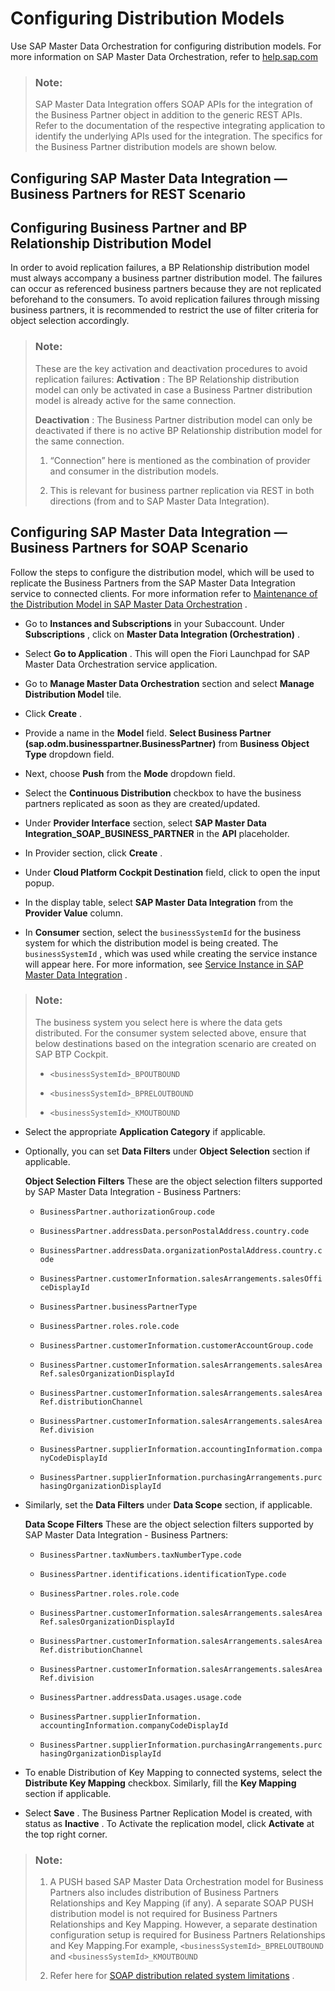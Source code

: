 <!-- loiob033b0a713984a7d85bbb79b426d40d9 -->

# Configuring Distribution Models

Use SAP Master Data Orchestration for configuring distribution models. For more information on SAP Master Data Orchestration, refer to [help.sap.com](https://help.sap.com/viewer/8ce78b673ef04cc1bcfeb01c93ef7885/CLOUD/en-US/f3fc55879f8342ee9fbafda37db36019.html) 

> ### Note:  
> SAP Master Data Integration offers SOAP APIs for the integration of the Business Partner object in addition to the generic REST APIs. Refer to the documentation of the respective integrating application to identify the underlying APIs used for the integration. The specifics for the Business Partner distribution models are shown below.



<a name="loiob033b0a713984a7d85bbb79b426d40d9__configuring-sap-master-data-integration--business-partners-for-rest-scenario"/>

## Configuring SAP Master Data Integration — Business Partners for REST Scenario



<a name="loiob033b0a713984a7d85bbb79b426d40d9__configuring-business-partner-and-bp-relationship-distribution-model"/>

## Configuring Business Partner and BP Relationship Distribution Model

In order to avoid replication failures, a BP Relationship distribution model must always accompany a business partner distribution model. The failures can occur as referenced business partners because they are not replicated beforehand to the consumers. To avoid replication failures through missing business partners, it is recommended to restrict the use of filter criteria for object selection accordingly.

> ### Note:  
> These are the key activation and deactivation procedures to avoid replication failures: **Activation** : The BP Relationship distribution model can only be activated in case a Business Partner distribution model is already active for the same connection.
> 
> **Deactivation** : The Business Partner distribution model can only be deactivated if there is no active BP Relationship distribution model for the same connection.
> 
> 1.  “Connection” here is mentioned as the combination of provider and consumer in the distribution models.
> 
> 2.  This is relevant for business partner replication via REST in both directions \(from and to SAP Master Data Integration\).



<a name="loiob033b0a713984a7d85bbb79b426d40d9__configuring-sap-master-data-integration--business-partners-for-soap-scenario"/>

## Configuring SAP Master Data Integration — Business Partners for SOAP Scenario

Follow the steps to configure the distribution model, which will be used to replicate the Business Partners from the SAP Master Data Integration service to connected clients. For more information refer to [Maintenance of the Distribution Model in SAP Master Data Orchestration](https://help.sap.com/docs/SAP_MASTER_DATA_INTEGRATION/8ce78b673ef04cc1bcfeb01c93ef7885/ef9398e6f60a44568d106f71ea4d5cfa.html) .

-   Go to **Instances and Subscriptions** in your Subaccount. Under **Subscriptions** , click on **Master Data Integration \(Orchestration\)** .

-   Select **Go to Application** . This will open the Fiori Launchpad for SAP Master Data Orchestration service application.

-   Go to **Manage Master Data Orchestration** section and select **Manage Distribution Model** tile.

-   Click **Create** .

-   Provide a name in the **Model** field. **Select Business Partner \(sap.odm.businesspartner.BusinessPartner\)** from **Business Object Type** dropdown field.

-   Next, choose **Push** from the **Mode** dropdown field.

-   Select the **Continuous Distribution** checkbox to have the business partners replicated as soon as they are created/updated.

-   Under **Provider Interface** section, select **SAP Master Data Integration\_SOAP\_BUSINESS\_PARTNER** in the **API** placeholder.

-   In Provider section, click **Create** .

-   Under **Cloud Platform Cockpit Destination** field, click to open the input popup.

-   In the display table, select **SAP Master Data Integration** from the **Provider Value** column.

-   In **Consumer** section, select the `businessSystemId` for the business system for which the distribution model is being created. The `businessSystemId` , which was used while creating the service instance will appear here. For more information, see [Service Instance in SAP Master Data Integration](connecting-applications-via-service-instances-e01bb46.md) .


> ### Note:  
> The business system you select here is where the data gets distributed. For the consumer system selected above, ensure that below destinations based on the integration scenario are created on SAP BTP Cockpit.
> 
> -   `<businessSystemId>_BPOUTBOUND` 
> 
> -   `<businessSystemId>_BPRELOUTBOUND` 
> 
> -   `<businessSystemId>_KMOUTBOUND` 

-   Select the appropriate **Application Category** if applicable.

-   Optionally, you can set **Data Filters** under **Object Selection** section if applicable.

    **Object Selection Filters** These are the object selection filters supported by SAP Master Data Integration - Business Partners:

    -   `BusinessPartner.authorizationGroup.code` 

    -   `BusinessPartner.addressData.personPostalAddress.country.code` 

    -   `BusinessPartner.addressData.organizationPostalAddress.country.code` 

    -   `BusinessPartner.customerInformation.salesArrangements.salesOfficeDisplayId` 

    -   `BusinessPartner.businessPartnerType` 

    -   `BusinessPartner.roles.role.code` 

    -   `BusinessPartner.customerInformation.customerAccountGroup.code` 

    -   `BusinessPartner.customerInformation.salesArrangements.salesAreaRef.salesOrganizationDisplayId` 

    -   `BusinessPartner.customerInformation.salesArrangements.salesAreaRef.distributionChannel` 

    -   `BusinessPartner.customerInformation.salesArrangements.salesAreaRef.division` 

    -   `BusinessPartner.supplierInformation.accountingInformation.companyCodeDisplayId` 

    -   `BusinessPartner.supplierInformation.purchasingArrangements.purchasingOrganizationDisplayId` 


-   Similarly, set the **Data Filters** under **Data Scope** section, if applicable.

    **Data Scope Filters** These are the object selection filters supported by SAP Master Data Integration - Business Partners:

    -   `BusinessPartner.taxNumbers.taxNumberType.code` 

    -   `BusinessPartner.identifications.identificationType.code` 

    -   `BusinessPartner.roles.role.code` 

    -   `BusinessPartner.customerInformation.salesArrangements.salesAreaRef.salesOrganizationDisplayId` 

    -   `BusinessPartner.customerInformation.salesArrangements.salesAreaRef.distributionChannel` 

    -   `BusinessPartner.customerInformation.salesArrangements.salesAreaRef.division` 

    -   `BusinessPartner.addressData.usages.usage.code` 

    -   `BusinessPartner.supplierInformation. accountingInformation.companyCodeDisplayId` 

    -   `BusinessPartner.supplierInformation.purchasingArrangements.purchasingOrganizationDisplayId` 


-   To enable Distribution of Key Mapping to connected systems, select the **Distribute Key Mapping** checkbox. Similarly, fill the **Key Mapping** section if applicable.

-   Select **Save** . The Business Partner Replication Model is created, with status as **Inactive** . To Activate the replication model, click **Activate** at the top right corner.


> ### Note:  
> 1.  A PUSH based SAP Master Data Orchestration model for Business Partners also includes distribution of Business Partners Relationships and Key Mapping \(if any\). A separate SOAP PUSH distribution model is not required for Business Partners Relationships and Key Mapping. However, a separate destination configuration setup is required for Business Partners Relationships and Key Mapping.For example, `<businessSystemId>_BPRELOUTBOUND` and `<businessSystemId>_KMOUTBOUND` 
> 
> 2.  Refer here for [SOAP distribution related system limitations](../about-this-service/system-limitations-e7ccdfa.md) .

